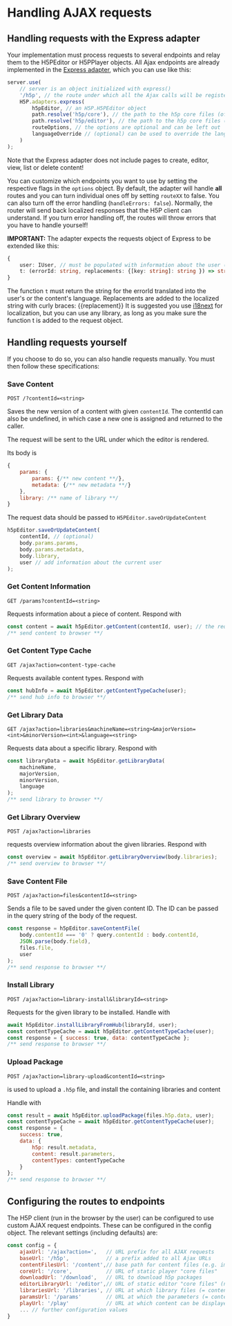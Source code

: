 # Handling AJAX requests

## Handling requests with the Express adapter

Your implementation must process requests to several endpoints and relay them to the H5PEditor or H5PPlayer objects. All Ajax endpoints are already implemented in the [Express adapter](../src/adapters/express.ts), which you can use like this:

```js
server.use(
    // server is an object initialized with express()
    '/h5p', // the route under which all the Ajax calls will be registered
    H5P.adapters.express(
        h5pEditor, // an H5P.H5PEditor object
        path.resolve('h5p/core'), // the path to the h5p core files (of the player)
        path.resolve('h5p/editor'), // the path to the h5p core files (of the editor)
        routeOptions, // the options are optional and can be left out
        languageOverride // (optional) can be used to override the language used by i18next http middleware
    )
);
```

Note that the Express adapter does not include pages to create, editor, view, list or delete content!

You can customize which endpoints you want to use by setting the respective flags in the `options` object. By default,
the adapter will handle **all** routes and you can turn individual ones off by setting `routeXX` to false. You can also
turn off the error handling (`handleErrors: false`). Normally, the router will send back localized responses that the H5P
client can understand. If you turn error handling off, the routes will throw errors that you have to handle yourself!

**IMPORTANT:** The adapter expects the requests object of Express to be extended like this:

```ts
{
    user: IUser, // must be populated with information about the user (mostly id and access rights)
    t: (errorId: string, replacements: {[key: string]: string }) => string
}
```

The function `t` must return the string for the errorId translated into the user's or the content's language.
Replacements are added to the localized string with curly braces: {{replacement}}
It is suggested you use [i18next](https://www.i18next.com/) for localization, but you can use any library,
as long as you make sure the function t is added to the request object.

## Handling requests yourself

If you choose to do so, you can also handle requests manually. You must then follow these specifications:

### Save Content

`POST /?contentId=<string>`

Saves the new version of a content with given `contentId`. The contentId can also be undefined, in which case a new one is assigned and returned to the caller.

The request will be sent to the URL under which the editor is rendered.

Its body is

```js
{
    params: {
        params: {/** new content **/},
        metadata: {/** new metadata **/}
    },
    library: /** name of library **/
}
```

The request data should be passed to `H5PEditor.saveOrUpdateContent`

```js
h5pEditor.saveOrUpdateContent(
    contentId, // (optional)
    body.params.params,
    body.params.metadata,
    body.library,
    user // add information about the current user
);
```

### Get Content Information

`GET /params?contentId=<string>`

Requests information about a piece of content. Respond with

```js
const content = await h5pEditor.getContent(contentId, user); // the requesting user
/** send content to browser **/
```

### Get Content Type Cache

`GET /ajax?action=content-type-cache`

Requests available content types. Respond with

```js
const hubInfo = await h5pEditor.getContentTypeCache(user);
/** send hub info to browser **/
```

### Get Library Data

`GET /ajax?action=libraries&machineName=<string>&majorVersion=<int>&minorVersion=<int>&language=<string>`

Requests data about a specific library. Respond with

```js
const libraryData = await h5pEditor.getLibraryData(
    machineName,
    majorVersion,
    minorVersion,
    language
);
/** send library to browser **/
```

### Get Library Overview

`POST /ajax?action=libraries`

requests overview information about the given libraries. Respond with

```js
const overview = await h5pEditor.getLibraryOverview(body.libraries);
/** send overview to browser **/
```

### Save Content File

`POST /ajax?action=files&contentId=<string>`

Sends a file to be saved under the given content ID.
The ID can be passed in the query string of the body of the request.

```js
const response = h5pEditor.saveContentFile(
    body.contentId === '0' ? query.contentId : body.contentId,
    JSON.parse(body.field),
    files.file,
    user
);
/** send response to browser **/
```

### Install Library

`POST /ajax?action=library-install&libraryId=<string>`

Requests for the given library to be installed. Handle with

```js
await h5pEditor.installLibraryFromHub(libraryId, user);
const contentTypeCache = await h5pEditor.getContentTypeCache(user);
const response = { success: true, data: contentTypeCache };
/** send response to browser **/
```

### Upload Package

`POST /ajax?action=library-upload&contentId=<string>`

is used to upload a `.h5p` file, and install the containing libraries and content

Handle with

```js
const result = await h5pEditor.uploadPackage(files.h5p.data, user);
const contentTypeCache = await h5pEditor.getContentTypeCache(user);
const response = {
    success: true,
    data: {
        h5p: result.metadata,
        content: result.parameters,
        contentTypes: contentTypeCache
    }
};
/** send response to browser **/
```

## Configuring the routes to endpoints

The H5P client (run in the browser by the user) can be configured to use custom AJAX request endpoints. These can be configured in the config object. The relevant settings (including defaults) are:

```js
const config = {
    ajaxUrl: '/ajax?action=',   // URL prefix for all AJAX requests
    baseUrl: '/h5p',            // a prefix added to all Ajax URLs
    contentFilesUrl: '/content',// base path for content files (e.g. images, video)
    coreUrl: '/core',           // URL of static player "core files"
    downloadUrl: '/download',   // URL to download h5p packages
    editorLibraryUrl: '/editor',// URL of static editor "core files" (not the content types!)
    librariesUrl: '/libraries', // URL at which library files (= content types) can be retrieved
    paramsUrl: '/params'        // URL at which the parameters (= content.json) of content can be retrieved
    playUrl: '/play'            // URL at which content can be displayed
    ... // further configuration values
}
```
